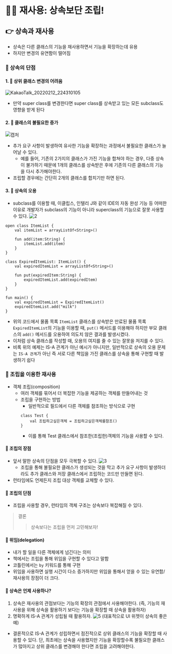 # 🙋‍♂ 재사용: 상속보단 조립!

## 👉 상속과 재사용
- 상속은 다른 클래스의 기능을 재사용하면서 기능을 확장하는데 유용
- 하지만 변경의 유연함이 떨어짐
### 📗 상속의 단점
#### 1. 🔖 상위 클래스 변경의 어려움
![KakaoTalk_20220212_224310105](https://user-images.githubusercontent.com/95393311/153713893-bda95504-5adf-4a68-8af4-ef8a7fa054a4.jpg)
- 만약 super class를 변경한다면 super class를 상속받고 있는 모든 subclass도 영향을 받게 된다
#### 2. 🔖 클래스의 불필요한 증가
![캡처](https://user-images.githubusercontent.com/95393311/153714644-169015cd-cbde-41e5-93df-8c1fcc810dd1.JPG)
- 추가 요구 사항이 발생하여 유사한 기능을 확장하는 과정에서 불필요한 클래스가 늘어날 수 있다.
  - 예를 들어, 기존의 2가지의 클래스가 가진 기능을 합쳐야 하는 경우, 다중 상속이 불가하기 때문에 1개의 클래스를 상속받은 후에 기존의 다른 클래스의 기능을 다시 추가해야한다.
- 조립할 경우에는 간단히 2개의 클래스를 합치기만 하면 된다.
#### 3. 🔖 상속의 오용
- subclass를 이용할 때, 이클립스, 인텔리 J와 같이 IDE의 자동 완성 기능 등 어떠한 이유로 개발자가 subclass의 기능이 아니라 superclass의 기능으로 잘못 사용할 수 있다.
  ![2](https://user-images.githubusercontent.com/95393311/153715665-4d8a6a35-01d9-4925-a00a-4eee4bfb4da6.JPG)
```
open class ItemList {
    val itemList = arrayListOf<String>()

    fun add(item:String) {
        itemList.add(item)
    }
}

class ExpiredItemList: ItemList() {
    val expiredItemList = arrayListOf<String>()

    fun put(expiredItem:String) {
        expiredItemList.add(expiredItem)
    }
}

fun main() {
    val expiredItemList = ExpiredItemList()
    expiredItemList.add("milk")
}
```
- 위의 코드에서 물품 목록 `ItemList` 클래스를 상속받은 만료된 물품 목록 `ExpiredItemList`의 기능을 이용할 때, `put()` 메서드를 이용해야 하지만 부모 클래스의 `add()` 메서드를 오용하여 의도치 않은 결과를 발생시켰다.
- 이처럼 상속 클래스를 작성할 때, 오용의 여지를 줄 수 있는 잘못을 저지를 수 있다.
- 비록 위의 예제는 IS-A 관계가 아닌 예시가 아니지만, 일반적으로 상속의 오용 문제는 `IS-A 관계`가 아닌 즉 서로 다른 책임을 가진 클래스를 상속을 통해 구현할 때 발생하기 쉽다 

### 📗 조립을 이용한 재사용
- 객체 조립(composition)
  - 여러 객체를 묶어서 더 복잡한 기능을 제공하는 객체를 만들어내는 것
  - 조립을 구현하는 방법
    - 일반적으로 필드에서 다른 객체를 참조하는 방식으로 구현
    ```
    class Test {
        val 조립하고싶은객체 = 조립하고싶은객체를참조()
    }
    ```
    - 이를 통해 Test 클래스에서 참조한(조립한)객체의 기능을 사용할 수 있다.

#### 🔖 조립의 장점
- 앞서 말한 상속의 단점을 모두 극복할 수 있다.
  ![3](https://user-images.githubusercontent.com/95393311/153716850-ecea10d2-db86-429c-9b77-7fdd3714a044.JPG)
  - 조립을 통해 불필요한 클래스가 생성되는 것을 막고 추가 요구 사항이 발생하더라도 추가 클래스와 저장 클래스에서 조립하는 코드만 만들면 된다.
- 런타임에도 언제든지 조립 대상 객체를 교체할 수 있다.

#### 🔖 조립의 단점
- 조립을 사용할 경우, 런타임의 객체 구조는 상속보다 복잡해질 수 있다.

> 결론  
>> 상속보다는 조립을 먼저 고민해보자!

#### 🔖 위임(delegation)
- 내가 할 일을 다른 객체에게 넘긴다는 의미
- 책에서는 조립을 통해 위임을 구현할 수 있다고 말함
- 코틀린에서는 `by` 키워드를 통해 구현
- 위임을 사용하면 실행 시간이 다소 증가하지만 위임을 통해서 얻을 수 있는 유연함/재사용의 장점이 더 크다.

#### 🔖 상속은 언제 사용하나?
1. 상속은 재사용의 관점보다는 기능의 확장의 관점에서 사용해야한다. (즉, 기능의 재사용을 위해 상속을 활용하기 보다는 기능을 확장할 때 상속을 활용하자)
2. 명확하게 IS-A 관계가 성립될 때 활용하자.
   ![5](https://user-images.githubusercontent.com/95393311/153717446-9fc21be9-1338-46a8-adaf-9f832f1d8c75.jpg)
   (대표적으로 UI 위젯이 상속의 좋은 예)
- 결론적으로 IS-A 관계가 성립하면서 점진적으로 상위 클래스의 기능을 확장할 때 사용할 수 있다. 단, 최초에는 상속을 사용했지만 기능을 확장할수록 불필요한 클래스가 많아지고 상위 클래스를 변경해야 한다면 조립을 고려해야한다.

